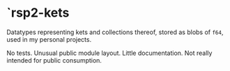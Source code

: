 # `rsp2-kets

Datatypes representing kets and collections thereof, stored as blobs of `f64`, used in my personal projects.

No tests.  Unusual public module layout.  Little documentation.  Not really intended for public consumption.

